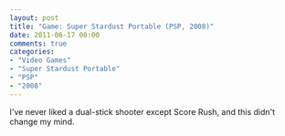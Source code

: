 ```yaml
---
layout: post
title: "Game: Super Stardust Portable (PSP, 2008)"
date: 2011-06-17 00:00
comments: true
categories:
- "Video Games"
- "Super Stardust Portable"
- "PSP"
- "2008"
---
```


I've never liked a dual-stick shooter except Score Rush, and this
didn't change my mind.
